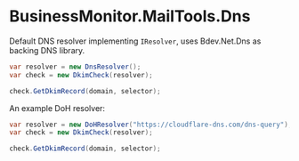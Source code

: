 # BusinessMonitor.MailTools.Dns

Default DNS resolver implementing `IResolver`, uses Bdev.Net.Dns as backing DNS library.

```cs
var resolver = new DnsResolver();
var check = new DkimCheck(resolver);

check.GetDkimRecord(domain, selector);
```

An example DoH resolver:

```cs
var resolver = new DoHResolver("https://cloudflare-dns.com/dns-query");
var check = new DkimCheck(resolver);

check.GetDkimRecord(domain, selector);
```